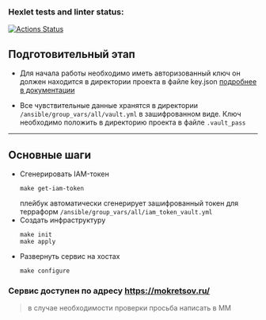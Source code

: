 ### Hexlet tests and linter status:
[![Actions Status](https://github.com/ivMokretsov/devops-for-programmers-project-77/actions/workflows/hexlet-check.yml/badge.svg)](https://github.com/ivMokretsov/devops-for-programmers-project-77/actions)


## Подготовительный этап
- Для начала работы необходимо иметь авторизованный ключ
он должен находится в директории проекта в файле key.json
[подробнее в документации](https://yandex.cloud/ru/docs/tutorials/infrastructure-management/terraform-quickstart#console_2)

- Все чувствительные данные хранятся в директории `/ansible/group_vars/all/vault.yml` в зашифрованном виде.
Ключ необходимо положить в директорию проекта в файле `.vault_pass`
---
## Основные шаги
- Сгенерировать IAM-токен
    ```
    make get-iam-token
    ```
    плейбук автоматически сгенерирует зашифрованный токен для терраформ `/ansible/group_vars/all/iam_token_vault.yml`
- Создать инфраструктуру
    ```
    make init
    make apply
    ```
- Развернуть сервис на хостах
    ```
    make configure
    ```

### Сервис доступен по адресу https://mokretsov.ru/
> в случае необходимости проверки просьба написать в MM